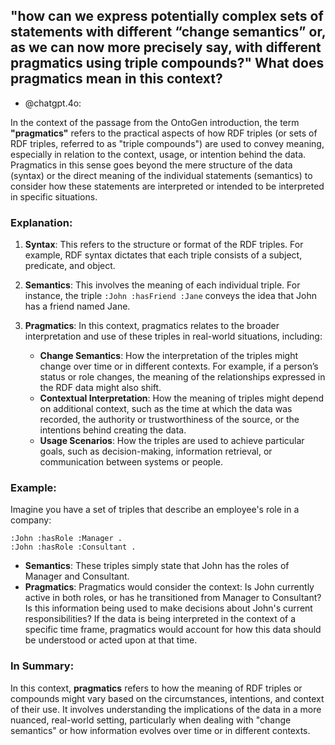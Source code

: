 
## "how can we express potentially complex sets of statements with different “change semantics” or, as we can now more precisely say, with different pragmatics using triple compounds?" What does pragmatics mean in this context?

- @chatgpt.4o: 

In the context of the passage from the OntoGen introduction, the term **"pragmatics"** refers to the practical aspects of how RDF triples (or sets of RDF triples, referred to as "triple compounds") are used to convey meaning, especially in relation to the context, usage, or intention behind the data. Pragmatics in this sense goes beyond the mere structure of the data (syntax) or the direct meaning of the individual statements (semantics) to consider how these statements are interpreted or intended to be interpreted in specific situations.

### Explanation:

1. **Syntax**: This refers to the structure or format of the RDF triples. For example, RDF syntax dictates that each triple consists of a subject, predicate, and object.

2. **Semantics**: This involves the meaning of each individual triple. For instance, the triple `:John :hasFriend :Jane` conveys the idea that John has a friend named Jane.

3. **Pragmatics**: In this context, pragmatics relates to the broader interpretation and use of these triples in real-world situations, including:
   - **Change Semantics**: How the interpretation of the triples might change over time or in different contexts. For example, if a person’s status or role changes, the meaning of the relationships expressed in the RDF data might also shift.
   - **Contextual Interpretation**: How the meaning of triples might depend on additional context, such as the time at which the data was recorded, the authority or trustworthiness of the source, or the intentions behind creating the data.
   - **Usage Scenarios**: How the triples are used to achieve particular goals, such as decision-making, information retrieval, or communication between systems or people.

### Example:

Imagine you have a set of triples that describe an employee's role in a company:

```turtle
:John :hasRole :Manager .
:John :hasRole :Consultant .
```

- **Semantics**: These triples simply state that John has the roles of Manager and Consultant.
- **Pragmatics**: Pragmatics would consider the context: Is John currently active in both roles, or has he transitioned from Manager to Consultant? Is this information being used to make decisions about John's current responsibilities? If the data is being interpreted in the context of a specific time frame, pragmatics would account for how this data should be understood or acted upon at that time.

### In Summary:

In this context, **pragmatics** refers to how the meaning of RDF triples or compounds might vary based on the circumstances, intentions, and context of their use. It involves understanding the implications of the data in a more nuanced, real-world setting, particularly when dealing with "change semantics" or how information evolves over time or in different contexts.